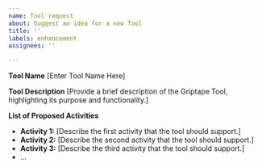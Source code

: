 ```yaml
---
name: Tool request
about: Suggest an idea for a new Tool
title: ''
labels: enhancement
assignees: ''

---
```


**Tool Name**
[Enter Tool Name Here]

**Tool Description**
[Provide a brief description of the Griptape Tool, highlighting its purpose and functionality.]

**List of Proposed Activities**
- **Activity 1:** [Describe the first activity that the tool should support.]
- **Activity 2:** [Describe the second activity that the tool should support.]
- **Activity 3:** [Describe the third activity that the tool should support.]
- ...
